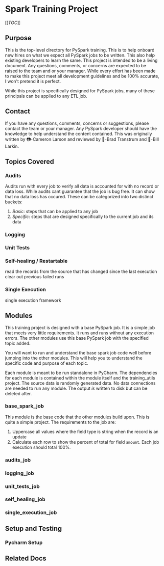 # Spark Training Project

[[_TOC_]]

## Purpose

This is the top-level directory for PySpark training. This is to help onboard new hires on what we expect all PySpark
jobs to be written. This also help existing developers to learn the same. This project is intended to be a living
document. Any questions, comments, or concerns are expected to be raised to the team and or your manager. While every
effort has been made to make this project meet all development guidelines and be 100% accurate, I won't pretend it is
perfect.

While this project is specifically designed for PySpark jobs, many of these principals can be applied to any ETL job.

## Contact

If you have any questions, comments, concerns or suggestions, please contact the team or your manager. Any PySpark
developer should have the knowledge to help understand the content contained. This was originally written by 📷-Cameron
Larson and reviewed by 🍞-Brad Transtrum and 🧢-Bill Larkin.

## Topics Covered

### Audits

Audits run with every job to verify all data is accounted for with no record or
data loss. While audits cant guarantee that the job is bug free. It can show that no data loss has occured. These can be
categorized into two distinct buckets:

1. _Basic_: steps that can be applied to any job
2. _Specific_: steps that are designed specifically to the current job and its data

### Logging

### Unit Tests

### Self-healing / Restartable

read the records from the source that has changed since the last execution
clear out previous failed runs

### Single Execution

single execution framework

## Modules

This training project is designed with a base PySpark job. It is a simple job that meets very little requirements. It
runs and runs without any execution errors. The other modules use this base PySpark job with the specified topic added.

You will want to run and understand the base spark job code well before jumping into the other modules. This will help
you to understand the specific code and purpose of each topic.

Each module is meant to be run standalone in PyCharm. The dependencies for each module is contained within the module
itself and the training_utils project. The source data is randomly generated data. No data connections are needed to run
any module. The output _is_ written to disk but can be deleted after.

### base_spark_job

This module is the base code that the other modules build upon. This is quite a simple project. The requirements to the
job are:

1. Uppercase all values where the field type is string when the record is an update
2. Calculate each row to show the percent of total for field `amount`. Each job execution should total 100%.

### audits_job

### logging_job

### unit_tests_job

### self_healing_job

### single_execution_job

## Setup and Testing

### Pycharm Setup

## Related Docs
